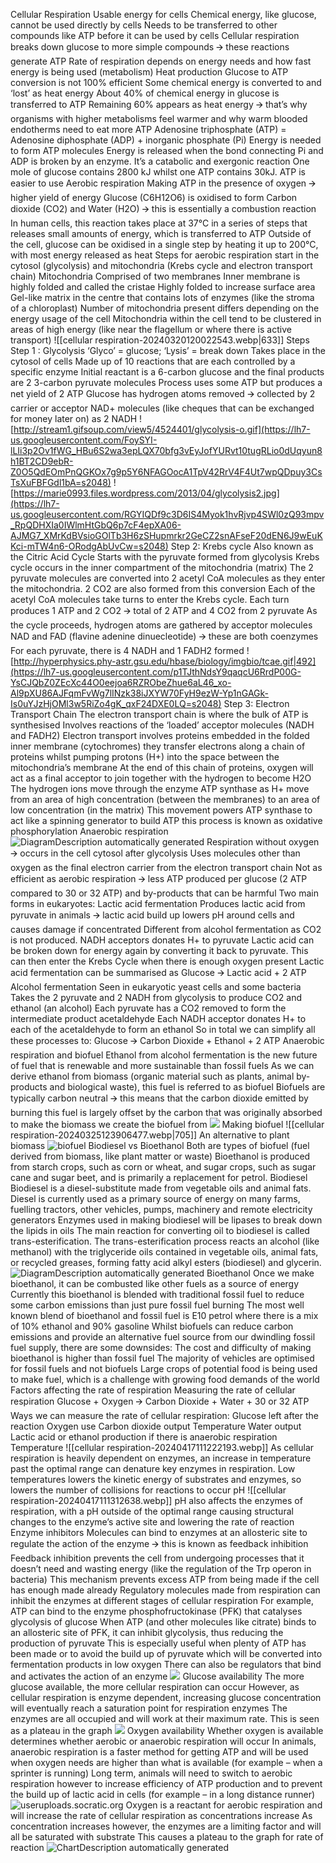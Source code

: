 Cellular Respiration
	Usable energy for cells
			Chemical energy, like glucose, cannot be used directly by cells
			Needs to be transferred to other compounds like ATP before it can be used by cells
			Cellular respiration breaks down glucose to more simple compounds 🡪 these reactions generate ATP
			Rate of respiration depends on energy needs and how fast energy is being used (metabolism)
		Heat production
			Glucose to ATP conversion is not 100% efficient
			Some chemical energy is converted to and ‘lost’ as heat energy
			About 40% of chemical energy in glucose is transferred to ATP
			Remaining 60% appears as heat energy 🡪 that’s why organisms with higher metabolisms feel warmer and why warm blooded endotherms need to eat more
		ATP
			Adenosine triphosphate (ATP) = Adenosine diphosphate (ADP) + inorganic phosphate (Pi)
			Energy is needed to form ATP molecules
			Energy is released when the bond connecting Pi and ADP is broken by an enzyme. It’s a catabolic and exergonic reaction
			One mole of glucose contains 2800 kJ whilst one ATP contains 30kJ. 
			ATP is easier to use
	Aerobic respiration
		Making ATP in the presence of oxygen 🡪 higher yield of energy
		Glucose (C6H12O6) is oxidised to form Carbon dioxide (CO2) and Water (H2O) 🡪 this is essentially a combustion reaction
		In human cells, this reaction takes place at 37°C in a series of steps that releases small amounts of energy, which is transferred to ATP
		Outside of the cell, glucose can be oxidised in a single step by heating it up to 200°C, with most energy released as heat
		Steps for aerobic respiration start in the cytosol (glycolysis) and mitochondria (Krebs cycle and electron transport chain)
		Mitochondria
			Comprised of two membranes
			Inner membrane is highly folded and called the cristae 
				Highly folded to increase surface area
			Gel-like matrix in the centre that contains lots of enzymes (like the stroma of a chloroplast)
			Number of mitochondria present differs depending on the energy usage of the cell 
			Mitochondria within the cell tend to be clustered in areas of high energy (like near the flagellum or where there is active transport)
			![[cellular respiration-20240320120022543.webp|633]]
		Steps
			Step 1 : Glycolysis
				‘Glyco’ = glucose; ‘Lysis’ = break down
				Takes place in the cytosol of cells
				Made up of 10 reactions that are each controlled by a specific enzyme
				Initial reactant is a 6-carbon glucose and the final products are 2 3-carbon pyruvate molecules
				Process uses some ATP but produces a net yield of 2 ATP
				Glucose has hydrogen atoms removed 🡪 collected by 2 carrier or acceptor NAD+ molecules (like cheques that can be exchanged for money later on) as 2 NADH
				![http://stream1.gifsoup.com/view5/4524401/glycolysis-o.gif](https://lh7-us.googleusercontent.com/FoySYI-lLIi3p2Ov1fWG_HBu6S2wa3epLQX70bfg3vEyJofYURvt10tugRLio0dUqyun8h1BT2CD9ebR-Z0O5QdEOmPnQGKOx7g9p5Y6NFAGOocA1TpV42RrV4F4Ut7wpQDpuy3CsTsXuFBFGdl1bA=s2048)
				![https://marie0993.files.wordpress.com/2013/04/glycolysis2.jpg](https://lh7-us.googleusercontent.com/RGYIQDf9c3D6IS4Myok1hvRjvp4SWl0zQ93mpv_RpQDHXIa0IWlmHtGbQ6p7cF4epXA06-AJMG7_XMrKdBVsioGOlTb3H6zSHupmrkr2GeCZ2snAFseF20dEN6J9wEuKKci-mTW4n6-ORodgAbUvCw=s2048)
			Step 2: Krebs cycle
				Also known as the Citric Acid Cycle
				Starts with the pyruvate formed from glycolysis
				Krebs cycle occurs in the inner compartment of the mitochondria (matrix)
				The 2 pyruvate molecules are converted into 2 acetyl CoA molecules as they enter the mitochondria. 2 CO2 are also formed from this conversion
				Each of the acetyl CoA molecules take turns to enter the Krebs cycle. Each turn produces 1 ATP and 2 CO2 🡪 total of 2 ATP and 4 CO2 from 2 pyruvate
				As the cycle proceeds, hydrogen atoms are gathered by acceptor molecules NAD and FAD (flavine adenine dinuecleotide) 🡪 these are both coenzymes
				For each pyruvate, there is 4 NADH and 1 FADH2 formed
				![http://hyperphysics.phy-astr.gsu.edu/hbase/biology/imgbio/tcae.gif|492](https://lh7-us.googleusercontent.com/p1TJthNdsY9qaqcU6RrdP00G-YsCJQbZ0ZEcXc44O0eejoa6RZRObeZhue6aL46_xo-Al9pXU86AJFqmFvWg7lINzk38iJXYW70FyH9ezW-Yp1nGAGk-Is0uYJzHjOMl3w5RiZo4gK_qxF24DXE0LQ=s2048)
			Step 3: Electron Transport Chain
				The electron transport chain is where the bulk of ATP is synthesised
				Involves reactions of the ‘loaded’ acceptor molecules (NADH and FADH2)
				Electron transport involves proteins embedded in the folded inner membrane (cytochromes) 
					they transfer electrons along a chain of proteins whilst pumping protons (H+) into the space between the mitochondria’s membrane
				At the end of this chain of proteins, oxygen will act as a final acceptor to join together with the hydrogen to become H2O
				The hydrogen ions move through the enzyme ATP synthase as H+ move from an area of high concentration (between the membranes) to an area of low concentration (in the matrix)
				This movement powers ATP synthase to act like a spinning generator to build ATP 
					 this process is known as oxidative phosphorylation
	Anaerobic respiration
		![DiagramDescription automatically generated](https://lh7-us.googleusercontent.com/c1iKTtNQoOv0LNq__9-B_1s5gufXngmJGRYTaDg7XmVpW1HSkJLi2WSPs651NKPdw7JuJF08UfJETdQLpq7NonNlNldbx8MvYN7iq-dbo_EleSwAoUezkZ3YVXlckMkxH5t7S1dBLjtmyzm4RD74gw=s2048)
		Respiration without oxygen 🡪 occurs in the cell cytosol after glycolysis
		Uses molecules other than oxygen as the final electron carrier from the electron transport chain
		Not as efficient as aerobic respiration 🡪 less ATP produced per glucose (2 ATP compared to 30 or 32 ATP) and by-products that can be harmful
		Two main forms in eukaryotes:
			Lactic acid fermentation
				Produces lactic acid from pyruvate in animals 🡪 lactic acid build up lowers pH around cells and causes damage if concentrated
				Different from alcohol fermentation as CO2 is not produced. NADH acceptors donates H+ to pyruvate
				Lactic acid can be broken down for energy again by converting it back to pyruvate. This can then enter the Krebs Cycle when there is enough oxygen present
				Lactic acid fermentation can be summarised as
					Glucose 🡪 Lactic acid + 2 ATP
			Alcohol fermentation
				Seen in eukaryotic yeast cells and some bacteria
				Takes the 2 pyruvate and 2 NADH from glycolysis to produce CO2 and ethanol (an alcohol)
				Each pyruvate has a CO2 removed to form the intermediate product acetaldehyde
				Each NADH acceptor donates H+ to each of the acetaldehyde to form an ethanol
				So in total we can simplify all these processes to:
					Glucose 🡪 Carbon Dioxide + Ethanol + 2 ATP
	Anaerobic respiration and biofuel
		Ethanol from alcohol fermentation is the new future of fuel that is renewable and more sustainable than fossil fuels
		As we can derive ethanol from biomass (organic material such as plants, animal by-products and biological waste), this fuel is referred to as biofuel
		Biofuels are typically carbon neutral 🡪 this means that the carbon dioxide emitted by burning this fuel is largely offset by the carbon that was originally absorbed to make the biomass we create the biofuel from
		![](https://lh7-us.googleusercontent.com/J7_quBH15cbsL4C1MTuTeMOTI83zN06oQJYPpnS3OqKj7cIpbqwuUFAiR2kmSoH2gaNtrPjTbNdo8-kvmr2wuAUlL18zpDkyCVopRZMY_R2YfomaQi-xPpigY8gfulSuXTXzR3-z_GsDumB69Pym-A=s2048)
		Making biofuel
			![[cellular respiration-20240325123906477.webp|705]]
			An alternative to plant biomass
				![biofuel](https://lh7-us.googleusercontent.com/FWNMfkyN8-x01ruArvGbX2tAdPXoMpqzGNUZ_NOEoqxW-9Ej71TSpGWblbeOjFECqVFa5O5iIitts7totKCLXB3fQGZL_zHVhYkSjJCqTWkV4lA1PqoEviBat4Xgl6tLOGjHJk46cIPgpJZlPo24OA=s2048)
		Biodiesel vs Bioethanol
			Both are types of biofuel (fuel derived from biomass, like plant matter or waste)
			Bioethanol is produced from starch crops, such as corn or wheat, and sugar crops, such as sugar cane and sugar beet, and is primarily a replacement for petrol. 
			Biodiesel
				Biodiesel is a diesel-substitute made from vegetable oils and animal fats. Diesel is currently used as a primary source of energy on many farms, fuelling tractors, other vehicles, pumps, machinery and remote electricity generators
					Enzymes used in making biodiesel will be lipases to break down the lipids in oils
					The main reaction for converting oil to biodiesel is called trans-esterification. The trans-esterification process reacts an alcohol (like methanol) with the triglyceride oils contained in vegetable oils, animal fats, or recycled greases, forming fatty acid alkyl esters (biodiesel) and glycerin.
				![DiagramDescription automatically generated](https://lh7-us.googleusercontent.com/GyeZDQikxylDYvLnKbL_dGbmQcrSO25UjWUflWkqryDiBLZayaPuOvW7P2n9Jo-DoLwCWxzxZ875os6XNju8iKzHnyTkquXkaVBjl2uf9bE0-l5pgRoPqw_Jcvfi7V293hnQ4M63TD-bP5__zaCUVQ=s2048)
			Bioethanol
				Once we make bioethanol, it can be combusted like other fuels as a source of energy
				Currently this bioethanol is blended with traditional fossil fuel to reduce some carbon emissions than just pure fossil fuel burning
				The most well known blend of bioethanol and fossil fuel is E10 petrol where there is a mix of 10% ethanol and 90% gasoline
				Whilst biofuels can reduce carbon emissions and provide an alternative fuel source from our dwindling fossil fuel supply, there are some downsides:
					The cost and difficulty of making bioethanol is higher than fossil fuel
					The majority of vehicles are optimised for fossil fuels and not biofuels
					Large crops of potential food is being used to make fuel, which is a challenge with growing food demands of the world
	Factors affecting the rate of respiration
		Measuring the rate of cellular respiration
			Glucose + Oxygen 🡪 Carbon Dioxide + Water + 30 or 32 ATP
			Ways we can measure the rate of cellular respiration:
				Glucose left after the reaction
				Oxygen use
				Carbon dioxide output
				Temperature
				Water output
				Lactic acid or ethanol production if there is anaerobic respiration
		Temperature
			![[cellular respiration-20240417111222193.webp]]
			As cellular respiration is heavily dependent on enzymes, an increase in temperature past the optimal range can denature key enzymes in respiration.
			Low temperatures lowers the kinetic energy of substrates and enzymes, so lowers the number of collisions for reactions to occur
		pH
			![[cellular respiration-20240417111312638.webp]]
			pH also affects the enzymes of respiration, with a pH outside of the optimal range causing structural changes to the enzyme’s active site and lowering the rate of reaction
		Enzyme inhibitors
			Molecules can bind to enzymes at an allosteric site to regulate the action of the enzyme 🡪 this is known as feedback inhibition
				Feedback inhibition prevents the cell from undergoing processes that it doesn’t need and wasting energy (like the regulation of the Trp operon in bacteria)
				This mechanism prevents excess ATP from being made if the cell has enough made already
			Regulatory molecules made from respiration can inhibit the enzymes at different stages of cellular respiration
			For example, ATP can bind to the enzyme phosphofructokinase (PFK) that catalyses glycolysis of glucose
			When ATP (and other molecules like citrate) binds to an allosteric site of PFK, it can inhibit glycolysis, thus reducing the production of pyruvate
			This is especially useful when plenty of ATP has been made or to avoid the build up of pyruvate which will be converted into fermentation products in low oxygen
			There can also be regulators that bind and activates the action of an enzyme
			![](https://lh7-us.googleusercontent.com/mUEmyg-hGiTh_hCI8dw9LRkxp7I6D_NHe189keYqzeWUjrTdh_1EZeYX0qCcRm0KnKawj4vQGxyl_1oOJIU5SRnRlzhtOPv1KLrrY42ZUO2vwt8sn9pKx_nYDUikKULDpkC_mp6FX0ap6kTcj-mN1Q=s2048)
		Glucose availability
			The more glucose available, the more cellular respiration can occur
			However, as cellular respiration is enzyme dependent, increasing glucose concentration will eventually reach a saturation point for respiration enzymes
			The enzymes are all occupied and will work at their maximum rate. This is seen as a plateau in the graph
			![](https://lh7-us.googleusercontent.com/qNcdHhvJRPROTnsGNdT7zYBVdv-IuyxN6GTNhatdyXonivlLGRPZNZx413bdG-8NkMxX7AV5-fACxLqjPfLII2VtrgeMtZ4nF7Pecop83JhmOo2LrSgoXR1e1zUlh888rq4fKN_J87ksbAIGnMNL5g=s2048)
		Oxygen availability
			Whether oxygen is available determines whether aerobic or anaerobic respiration will occur
			In animals, anaerobic respiration is a faster method for getting ATP and will be used when oxygen needs are higher than what is available (for example – when a sprinter is running)
			Long term, animals will need to switch to aerobic respiration however to increase efficiency of ATP production and to prevent the build up of lactic acid in cells (for example – in a long distance runner)
			![useruploads.socratic.org](https://lh7-us.googleusercontent.com/PSJK2wjUoZSMFsH2CA0zC7ATDPFaSicgtfrfKqnhNr5pTgrBuPlFcGaJuNwSvsX8vpJ5QYlF9270M93CHZPvTtGdk_FUFaXh4yeuzv77LJLFfN0uoNu18plowADvt69lYPNg_g0oSDWKnEabM7GF7A=s2048)
		Oxygen is a reactant for aerobic respiration and will increase the rate of cellular respiration as concentrations increase
		As concentration increases however, the enzymes are a limiting factor and will all be saturated with substrate
		This causes a plateau to the graph for rate of reaction
		![ChartDescription automatically generated](https://lh7-us.googleusercontent.com/kAR5VZXnOgPfEdfQ3xeCt6YqPqo3qoeYC7z-gr8HGOY2LcOCUC3b4-TrmWrKgmV05uIxKTyilD28O8v8yYuUoPkPGQaCY5RMLQXGeUC_CtPA0PPcS0zSuUP5lcCtpvE3OzTULD6QttMlQsleNAebuA=s2048)



















